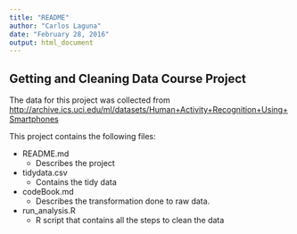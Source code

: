 ```yaml
---
title: "README"
author: "Carlos Laguna"
date: "February 28, 2016"
output: html_document
---
```

## Getting and Cleaning Data Course Project

The data for this project was collected from http://archive.ics.uci.edu/ml/datasets/Human+Activity+Recognition+Using+Smartphones

This project contains the following files:

* README.md  
    * Describes the project
* tidydata.csv  
    * Contains the tidy data
* codeBook.md
    * Describes the transformation done to raw data.
* run_analysis.R
    * R script that contains all the steps to clean the data
    

    
